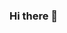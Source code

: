 ### Hi there 👋

<!--
**Hushy43/Hushy43** is a ✨ _special_ ✨ repository because its `README.md` (this file) appears on your GitHub profile.

Here are some ideas to get you started:

- 🔭 I’m currently working on XSF files...
- 🌱 I’m currently learning ...
- 👯 I’m looking to collaborate on ...
- 🤔 I’m looking for help with XSF files...
- 💬 Ask me about ...
- 📫 How to reach me: ...
- 😄 Pronouns: ...
- ⚡ Fun fact: ...
-->
